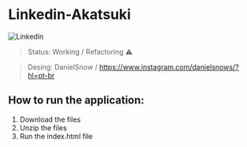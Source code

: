 # Linkedin-Akatsuki
![Linkedin](https://user-images.githubusercontent.com/81439723/114333574-01b71800-9b1f-11eb-93ce-f93fbc8d2ba1.PNG)


> Status: Working / Refactoring ⚠️

> Desing: DanielSnow / https://www.instagram.com/danielsnows/?hl=pt-br




## How to run the application:

1) Download the files
2) Unzip the files
3) Run the index.html file

